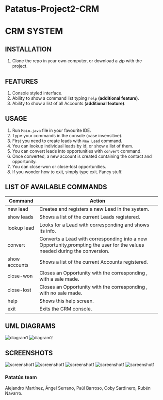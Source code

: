 # Patatus-Project2-CRM

# CRM SYSTEM

## INSTALLATION

1. Clone the repo in your own computer, or download a zip with the project.

## FEATURES

1. Console styled interface.
2. Ability to show a command list typing <code>help</code> **(additional feature)**.
3. Ability to show a list of all Accounts **(additional feature)**.

## USAGE

1. Run <code>Main.java</code> file in your favourite IDE.
2. Type your commands in the console (case insensitive).
3. First you need to create leads with <code>New Lead</code> command.
4. You can lookup individual leads by id, or show a list of them.
5. You can convert leads into opportunities with <code>convert</code> command.
6. Once converted, a new account is created containing the contact and opportunity.
7. You can close-won or close-lost opportunities.
8. If you wonder how to exit, simply type exit. Fancy stuff.

## LIST OF AVAILABLE COMMANDS
|Command|Action|
|-------|------|
|new lead|Creates and registers a new Lead in the system.|
|show leads|Shows a list of the current Leads registered.|
|lookup lead <id>|Looks for a Lead with corresponding <id> and shows its info.|
|convert <id>|Converts a Lead with corresponding <id> into a new Opportunity,prompting the user for the values needed during the conversion.|
|show accounts|Shows a list of the current Accounts registered.|
|close-won <id>|Closes an Opportunity with the corresponding <id>, with a sale made.|
|close-lost <id>|Closes an Opportunity with the corresponding <id>, with no sale made.|
|help|Shows this help screen.|
|exit|Exits the CRM console.|

## UML DIAGRAMS
![diagram1](uml/crm_classesDiagram_final.png)
![diagram2](uml/crm_useCases_final.png)

## SCREENSHOTS
![screenshot1](screenshots/screenshot1.jpg)
![screenshot1](screenshots/screenshot2.jpg)
![screenshot1](screenshots/screenshot3.jpg)
![screenshot1](screenshots/screenshot4.jpg)
![screenshot1](screenshots/screenshot5.jpg)

### Patatús team
Alejandro Martínez, Ángel Serrano, Paúl Barroso, Coby Sardinero, Rubén Navarro. 
